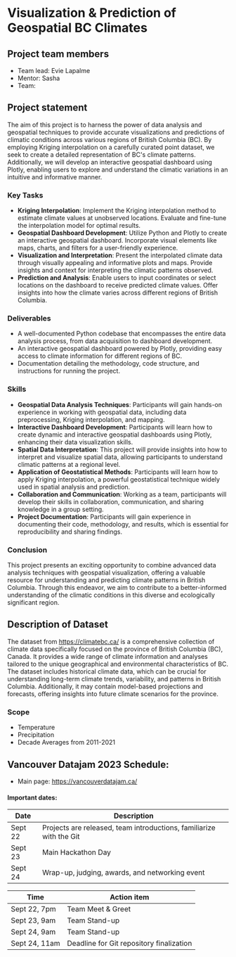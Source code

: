 # Visualization & Prediction of Geospatial BC Climates

## Project team members
- Team lead: Evie Lapalme
- Mentor: Sasha
- Team:

## Project statement
The aim of this project is to harness the power of data analysis and geospatial techniques to provide accurate visualizations and predictions of climatic conditions across various regions of British Columbia (BC). By employing Kriging interpolation on a carefully curated point dataset, we seek to create a detailed representation of BC's climate patterns. Additionally, we will develop an interactive geospatial dashboard using Plotly, enabling users to explore and understand the climatic variations in an intuitive and informative manner.

### Key Tasks
- **Kriging Interpolation**: Implement the Kriging interpolation method to estimate climate values at unobserved locations.
Evaluate and fine-tune the interpolation model for optimal results.
- **Geospatial Dashboard Development**: Utilize Python and Plotly to create an interactive geospatial dashboard.
Incorporate visual elements like maps, charts, and filters for a user-friendly experience.
- **Visualization and Interpretation**: Present the interpolated climate data through visually appealing and informative plots and maps.
Provide insights and context for interpreting the climatic patterns observed.
- **Prediction and Analysis**: Enable users to input coordinates or select locations on the dashboard to receive predicted climate values.
Offer insights into how the climate varies across different regions of British Columbia.

### Deliverables
- A well-documented Python codebase that encompasses the entire data analysis process, from data acquisition to dashboard development.
- An interactive geospatial dashboard powered by Plotly, providing easy access to climate information for different regions of BC.
- Documentation detailing the methodology, code structure, and instructions for running the project.

### Skills
- **Geospatial Data Analysis Techniques**: Participants will gain hands-on experience in working with geospatial data, including data preprocessing, Kriging interpolation, and mapping.
- **Interactive Dashboard Development**: Participants will learn how to create dynamic and interactive geospatial dashboards using Plotly, enhancing their data visualization skills.
- **Spatial Data Interpretation**: This project will provide insights into how to interpret and visualize spatial data, allowing participants to understand climatic patterns at a regional level.
- **Application of Geostatistical Methods**: Participants will learn how to apply Kriging interpolation, a powerful geostatistical technique widely used in spatial analysis and prediction.
- **Collaboration and Communication**: Working as a team, participants will develop their skills in collaboration, communication, and sharing knowledge in a group setting.
- **Project Documentation**: Participants will gain experience in documenting their code, methodology, and results, which is essential for reproducibility and sharing findings.

### Conclusion
This project presents an exciting opportunity to combine advanced data analysis techniques with geospatial visualization, offering a valuable resource for understanding and predicting climate patterns in British Columbia. Through this endeavor, we aim to contribute to a better-informed understanding of the climatic conditions in this diverse and ecologically significant region.

## Description of Dataset
The dataset from <https://climatebc.ca/> is a comprehensive collection of climate data specifically focused on the province of British Columbia (BC), Canada. It provides a wide range of climate information and analyses tailored to the unique geographical and environmental characteristics of BC. The dataset includes historical climate data, which can be crucial for understanding long-term climate trends, variability, and patterns in British Columbia. Additionally, it may contain model-based projections and forecasts, offering insights into future climate scenarios for the province.

### Scope
- Temperature
- Precipitation
- Decade Averages from 2011-2021

## Vancouver Datajam 2023 Schedule:
- Main page: <https://vancouverdatajam.ca/>

#### Important dates: 

| Date | Description |
| - | - |
| Sept 22 | Projects are released, team introductions, familiarize with the Git |
| Sept 23 | Main Hackathon Day |
| Sept 24 | Wrap-up, judging, awards, and networking event |

|Time| Action item|
| - | - |
| Sept 22, 7pm | Team Meet & Greet |
| Sept 23, 9am | Team Stand-up |
| Sept 24, 9am | Team Stand-up |
| Sept 24, 11am | Deadline for Git repository finalization |
